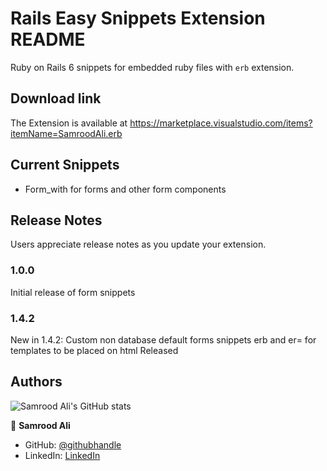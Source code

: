 # Rails Easy Snippets Extension README

Ruby on Rails 6 snippets for embedded ruby files with `erb` extension.

## Download link
The Extension is available at https://marketplace.visualstudio.com/items?itemName=SamroodAli.erb

## Current Snippets

* Form_with for forms and other form components

<!-- \!\[feature X\]\(images/feature-x.png\) -->


## Release Notes

Users appreciate release notes as you update your extension.

### 1.0.0

Initial release of form snippets

### 1.4.2
New in 1.4.2:
Custom non database default forms snippets
erb and er= for templates to be placed on html
Released 

## Authors

![Samrood Ali's GitHub stats](https://github-readme-stats.vercel.app/api?username=SamroodAli&count_private=true&theme=dark&show_icons=true)

👤 **Samrood Ali**
- GitHub: [@githubhandle](https://github.com/SamroodAli)
- LinkedIn: [LinkedIn](https://www.linkedin.com/in/samrood-ali/)


